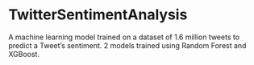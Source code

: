 # TwitterSentimentAnalysis
A machine learning model trained on a dataset of 1.6 million tweets to predict a Tweet’s sentiment. 2 models trained using Random Forest and XGBoost.
